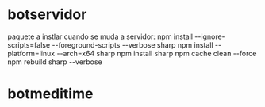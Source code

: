 # botservidor
paquete a instlar cuando se muda a servidor:
npm install --ignore-scripts=false --foreground-scripts --verbose sharp
npm install --platform=linux --arch=x64 sharp
npm install sharp
npm cache clean --force
npm rebuild sharp --verbose
# botmeditime
